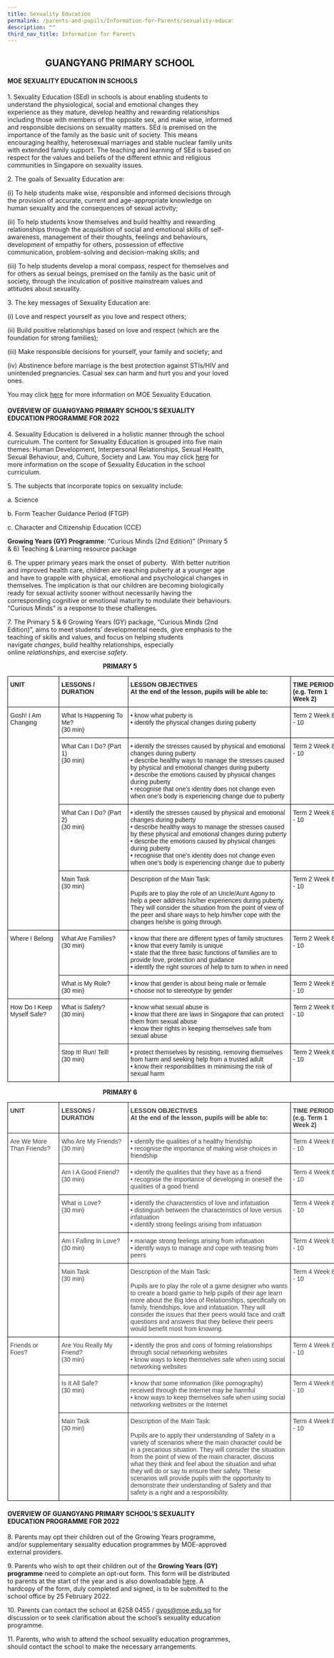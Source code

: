 ```yaml
---
title: Sexuality Education
permalink: /parents-and-pupils/Information-for-Parents/sexuality-education
description: ""
third_nav_title: Information for Parents
---
```

<center><h2>GUANGYANG PRIMARY SCHOOL</h2></center>

#### MOE SEXUALITY EDUCATION IN SCHOOLS

1\. Sexuality Education (SEd) in schools is about enabling students to understand the physiological, social and emotional changes they experience as they mature, develop healthy and rewarding relationships including those with members of the opposite sex, and make wise, informed and responsible decisions on sexuality matters. SEd is premised on the importance of the family as the basic unit of society. This means encouraging healthy, heterosexual marriages and stable nuclear family units with extended family support. The teaching and learning of SEd is based on respect for the values and beliefs of the different ethnic and religious communities in Singapore on sexuality issues.

2\. The goals of Sexuality Education are:

(i) To help students make wise, responsible and informed decisions through the provision of accurate, current and age-appropriate knowledge on human sexuality and the consequences of sexual activity;

(ii) To help students know themselves and build healthy and rewarding relationships through the acquisition of social and emotional skills of self-awareness, management of their thoughts, feelings and behaviours, development of empathy for others, possession of effective communication, problem-solving and decision-making skills; and

(iii) To help students develop a moral compass, respect for themselves and for others as sexual beings, premised on the family as the basic unit of society, through the inculcation of positive mainstream values and attitudes about sexuality.

3\. The key messages of Sexuality Education are:

(i) Love and respect yourself as you love and respect others;

(ii) Build positive relationships based on love and respect (which are the foundation for strong families);

(iii) Make responsible decisions for yourself, your family and society; and

(iv) Abstinence before marriage is the best protection against STIs/HIV and unintended pregnancies. Casual sex can harm and hurt you and your loved ones.

You may click [here](https://www.moe.gov.sg/education/programmes/social-and-emotional-learning/sexuality-education) for more information on MOE Sexuality Education.

#### OVERVIEW OF GUANGYANG PRIMARY SCHOOL’S SEXUALITY EDUCATION PROGRAMME FOR 2022

4\. Sexuality Education is delivered in a holistic manner through the school curriculum. The content for Sexuality Education is grouped into five main themes: Human Development, Interpersonal Relationships, Sexual Health, Sexual Behaviour, and, Culture, Society and Law. You may click [here](https://www.moe.gov.sg/education/programmes/social-and-emotional-learning/sexuality-education/scope-and-teaching-approach-of-sexuality-education-in-schools) for more information on the scope of Sexuality Education in the school curriculum.

5\. The subjects that incorporate topics on sexuality include:

a. Science

b. Form Teacher Guidance Period (FTGP)

c. Character and Citizenship Education (CCE)

**Growing Years (GY) Programme**: “Curious Minds (2nd Edition)” (Primary 5 & 6) Teaching & Learning resource package

6\. The upper primary years mark the onset of puberty.  With better nutrition and improved health care, children are reaching puberty at a younger age and have to grapple with physical, emotional and psychological changes in themselves. The implication is that our children are becoming biologically ready for sexual activity sooner without necessarily having the corresponding cognitive or emotional maturity to modulate their behaviours. “Curious Minds” is a response to these challenges.

7\. The Primary 5 & 6 Growing Years (GY) package, “Curious Minds (2nd Edition)”, aims to meet students’ developmental needs, give emphasis to the teaching of skills and values, and focus on helping students navigate _changes_, build healthy relationships, especially online _relationships_, and exercise _safety_.

**<center>PRIMARY 5</center>**

<style type="text/css">
.tg  {border-collapse:collapse;border-spacing:0;margin:0px auto;}
.tg td{border-color:black;border-style:solid;border-width:1px;font-family:Arial, sans-serif;font-size:14px;
  overflow:hidden;padding:10px 5px;word-break:normal;}
.tg th{border-color:black;border-style:solid;border-width:1px;font-family:Arial, sans-serif;font-size:14px;
  font-weight:normal;overflow:hidden;padding:10px 5px;word-break:normal;}
.tg .tg-1wig{font-weight:bold;text-align:left;vertical-align:top}
.tg .tg-0lax{text-align:left;vertical-align:top}
</style>
<table class="tg" style="undefined;table-layout: fixed; width: 745px">
<colgroup>
<col style="width: 115px">
<col style="width: 155px">
<col style="width: 365px">
<col style="width: 110px">
</colgroup>
<tbody>
  <tr>
    <td class="tg-1wig"><span style="font-weight:bold;font-style:inherit">UNIT</span></td>
    <td class="tg-1wig"><span style="font-weight:bold;font-style:inherit"> LESSONS / DURATION</span></td>
    <td class="tg-1wig"><span style="font-weight:bold;font-style:inherit"> LESSON OBJECTIVES</span><br><span style="font-weight:bold;font-style:inherit"> At the end of the lesson, pupils will be able to:</span></td>
    <td class="tg-1wig"><span style="font-weight:bold;font-style:inherit"> TIME PERIOD</span><br><span style="font-weight:bold;font-style:inherit"> (e.g. Term 1 Week 2)</span></td>
  </tr>
  <tr>
    <td class="tg-0lax" rowspan="4"><span style="font-weight:inherit;font-style:inherit">Gosh! I Am Changing</span></td>
    <td class="tg-0lax"><span style="font-weight:inherit;font-style:inherit"> What Is Happening To Me?</span><br><span style="font-weight:inherit;font-style:inherit">(30 min)</span></td>
    <td class="tg-0lax"><span style="font-weight:400;font-style:normal">• </span><span style="font-weight:inherit;font-style:inherit">know what puberty is</span><br><span style="font-weight:400;font-style:normal">• </span><span style="font-weight:inherit;font-style:inherit">identify the physical changes during puberty</span></td>
    <td class="tg-0lax"><span style="font-weight:inherit;font-style:inherit"> Term 2 Week  8 - 10</span></td>
  </tr>
  <tr>
    <td class="tg-0lax"><span style="font-weight:inherit;font-style:inherit"> What Can I Do? (Part 1)</span><br><span style="font-weight:inherit;font-style:inherit">(30 min)</span></td>
    <td class="tg-0lax"><span style="font-weight:inherit;font-style:inherit">• identify the stresses caused by physical and emotional changes during puberty</span><br><span style="font-weight:inherit;font-style:inherit">• describe healthy ways to manage the stresses caused by physical and emotional changes during puberty</span><br><span style="font-weight:inherit;font-style:inherit">• describe the emotions caused by physical changes during puberty</span><br><span style="font-weight:inherit;font-style:inherit">• recognise that one’s identity does not change even when one’s body is experiencing change due to puberty</span></td>
    <td class="tg-0lax"><span style="font-weight:inherit;font-style:inherit">Term 2 Week  8 - 10</span></td>
  </tr>
  <tr>
    <td class="tg-0lax"><span style="font-weight:inherit;font-style:inherit"> What Can I Do? (Part 2)</span><br><span style="font-weight:inherit;font-style:inherit">(30 min)</span></td>
    <td class="tg-0lax"><span style="font-weight:inherit;font-style:inherit">• identify the stresses caused by physical and emotional changes during puberty</span><br><span style="font-weight:inherit;font-style:inherit">• describe healthy ways to manage the stresses caused by these physical and emotional changes during puberty</span><br><span style="font-weight:inherit;font-style:inherit">• describe the emotions caused by physical changes during puberty</span><br><span style="font-weight:inherit;font-style:inherit">• recognise that one’s identity does not change even when one’s body is experiencing change due to puberty</span></td>
    <td class="tg-0lax"><span style="font-weight:inherit;font-style:inherit">Term 2 Week  8 - 10</span></td>
  </tr>
  <tr>
    <td class="tg-0lax"><span style="font-weight:inherit;font-style:inherit"> Main Task</span><br><span style="font-weight:inherit;font-style:inherit">(30 min)</span></td>
    <td class="tg-0lax"><span style="font-weight:inherit;font-style:inherit">Description of the Main Task:</span><br><br><span style="font-weight:inherit;font-style:inherit">Pupils are to play the role of an Uncle/Aunt Agony to help a peer address his/her experiences during puberty. They will consider the situation from the point of view of the peer and share ways to help him/her cope with the changes he/she is going through.</span></td>
    <td class="tg-0lax"><span style="font-weight:inherit;font-style:inherit">Term 2 Week  8 - 10</span></td>
  </tr>
  <tr>
    <td class="tg-0lax" rowspan="2"><span style="font-weight:inherit;font-style:inherit">Where I Belong</span></td>
    <td class="tg-0lax"><span style="font-weight:inherit;font-style:inherit"> What Are Families?</span><br><span style="font-weight:inherit;font-style:inherit">(30 min)</span></td>
    <td class="tg-0lax"><span style="font-weight:inherit;font-style:inherit">• know that there are different types of family structures</span><br><span style="font-weight:inherit;font-style:inherit">• know that every family is unique</span><br><span style="font-weight:inherit;font-style:inherit">• state that the three basic functions of families are to provide love, protection and guidance</span><br><span style="font-weight:inherit;font-style:inherit">• identify the right sources of help to turn to when in need</span></td>
    <td class="tg-0lax"><span style="font-weight:inherit;font-style:inherit">Term 2 Week  8 - 10</span></td>
  </tr>
  <tr>
    <td class="tg-0lax"><span style="font-weight:inherit;font-style:inherit"> What is My Role?</span><br><span style="font-weight:inherit;font-style:inherit">(30 min)</span></td>
    <td class="tg-0lax"><span style="font-weight:inherit;font-style:inherit">• know that gender is about being male or female</span><br><span style="font-weight:inherit;font-style:inherit">• choose not to stereotype by gender</span></td>
    <td class="tg-0lax"><span style="font-weight:inherit;font-style:inherit">Term 2 Week  8 - 10</span></td>
  </tr>
  <tr>
    <td class="tg-0lax" rowspan="2"><span style="font-weight:inherit;font-style:inherit">How Do I Keep Myself Safe?</span></td>
    <td class="tg-0lax"><span style="font-weight:inherit;font-style:inherit"> What is Safety?</span><br><span style="font-weight:inherit;font-style:inherit">(30 min)</span></td>
    <td class="tg-0lax"><span style="font-weight:inherit;font-style:inherit">• know what sexual abuse is</span><br><span style="font-weight:inherit;font-style:inherit">• know that there are laws in Singapore that can protect them from sexual abuse</span><br><span style="font-weight:inherit;font-style:inherit">• know their rights in keeping themselves safe from sexual abuse</span></td>
    <td class="tg-0lax"><span style="font-weight:inherit;font-style:inherit">Term 2 Week  8 - 10</span></td>
  </tr>
  <tr>
    <td class="tg-0lax"><span style="font-weight:inherit;font-style:inherit"> Stop It! Run! Tell!</span><br><span style="font-weight:inherit;font-style:inherit">(30 min)</span></td>
    <td class="tg-0lax"><span style="font-weight:inherit;font-style:inherit">• protect themselves by resisting, removing themselves from harm and seeking help from a trusted adult</span><br><span style="font-weight:inherit;font-style:inherit">• know their responsibilities in minimising the risk of sexual harm</span></td>
    <td class="tg-0lax"><span style="font-weight:inherit;font-style:inherit">Term 2 Week  8 - 10</span></td>
  </tr>
</tbody>
</table>

**<center>PRIMARY 6</center>**

<style type="text/css">
.tg  {border-collapse:collapse;border-spacing:0;margin:0px auto;}
.tg td{border-color:black;border-style:solid;border-width:1px;font-family:Arial, sans-serif;font-size:14px;
  overflow:hidden;padding:10px 5px;word-break:normal;}
.tg th{border-color:black;border-style:solid;border-width:1px;font-family:Arial, sans-serif;font-size:14px;
  font-weight:normal;overflow:hidden;padding:10px 5px;word-break:normal;}
.tg .tg-dox4{background-color:#FFF;color:#3A3A3A;text-align:left;vertical-align:top}
.tg .tg-c1uv{background-color:#FFF;color:#3A3A3A;font-weight:bold;text-align:left;vertical-align:top}
</style>
<table class="tg" style="undefined;table-layout: fixed; width: 745px">
<colgroup>
<col style="width: 115px">
<col style="width: 155px">
<col style="width: 365px">
<col style="width: 110px">
</colgroup>
<tbody>
  <tr>
    <td class="tg-c1uv"><span style="font-weight:bold;font-style:inherit">UNIT</span></td>
    <td class="tg-c1uv"><span style="font-weight:bold;font-style:inherit"> LESSONS / DURATION</span></td>
    <td class="tg-c1uv"><span style="font-weight:bold;font-style:inherit"> LESSON OBJECTIVES</span><br><span style="font-weight:bold;font-style:inherit"> At the end of the lesson, pupils will be able to:</span></td>
    <td class="tg-c1uv"><span style="font-weight:bold;font-style:inherit"> TIME PERIOD</span><br><span style="font-weight:bold;font-style:inherit"> (e.g. Term 1 Week 2)</span></td>
  </tr>
  <tr>
    <td class="tg-dox4" rowspan="5"><span style="font-weight:inherit;font-style:inherit"> Are We More Than Friends?</span></td>
    <td class="tg-dox4"><span style="font-weight:inherit;font-style:inherit"> Who Are My Friends?</span><br><span style="font-weight:inherit;font-style:inherit">(30 min)</span></td>
    <td class="tg-dox4"><span style="font-weight:inherit;font-style:inherit">• identify the qualities of a healthy friendship</span><br><span style="font-weight:inherit;font-style:inherit">• recognise the importance of making wise choices in friendship</span></td>
    <td class="tg-dox4"><span style="font-weight:inherit;font-style:inherit"> Term 4 Week 8 - 10</span></td>
  </tr>
  <tr>
    <td class="tg-dox4"><span style="font-weight:inherit;font-style:inherit"> Am I A Good Friend?</span><br><span style="font-weight:inherit;font-style:inherit">(30 min)</span></td>
    <td class="tg-dox4"><span style="font-weight:inherit;font-style:inherit">• identify the qualities that they have as a friend</span><br><span style="font-weight:inherit;font-style:inherit">• recognise the importance of developing in oneself the qualities of a good friend</span></td>
    <td class="tg-dox4"><span style="font-weight:inherit;font-style:inherit">Term 4 Week 8 - 10</span></td>
  </tr>
  <tr>
    <td class="tg-dox4"><span style="font-weight:inherit;font-style:inherit"> What is Love?</span><br><span style="font-weight:inherit;font-style:inherit">(30 min)</span></td>
    <td class="tg-dox4"><span style="font-weight:inherit;font-style:inherit">• identify the characteristics of love and infatuation</span><br><span style="font-weight:inherit;font-style:inherit">• distinguish between the characteristics of love versus infatuation</span><br><span style="font-weight:inherit;font-style:inherit">• identify strong feelings arising from infatuation</span></td>
    <td class="tg-dox4"><span style="font-weight:inherit;font-style:inherit">Term 4 Week 8 - 10</span></td>
  </tr>
  <tr>
    <td class="tg-dox4"><span style="font-weight:inherit;font-style:inherit"> Am I Falling In Love?</span><br><span style="font-weight:inherit;font-style:inherit">(30 min)</span></td>
    <td class="tg-dox4"><span style="font-weight:inherit;font-style:inherit">• manage strong feelings arising from infatuation</span><br><span style="font-weight:inherit;font-style:inherit">• identify ways to manage and cope with teasing from peers</span></td>
    <td class="tg-dox4"><span style="font-weight:inherit;font-style:inherit">Term 4 Week 8 - 10</span></td>
  </tr>
  <tr>
    <td class="tg-dox4"><span style="font-weight:inherit;font-style:inherit"> Main Task</span><br><span style="font-weight:inherit;font-style:inherit">(30 min)</span></td>
    <td class="tg-dox4"><span style="font-weight:inherit;font-style:inherit">Description of the Main Task:</span><br><br><span style="font-weight:inherit;font-style:inherit">Pupils are to play the role of a game designer who wants to create a board game to help pupils of their age learn more about the Big Idea of Relationships, specifically on family, friendships, love and infatuation. They will consider the issues that their peers would face and craft questions and answers that they believe their peers would benefit most from knowing.</span></td>
    <td class="tg-dox4"><span style="font-weight:inherit;font-style:inherit">Term 4 Week 8 - 10</span></td>
  </tr>
  <tr>
    <td class="tg-dox4" rowspan="3"><span style="font-weight:inherit;font-style:inherit"> Friends or Foes?</span></td>
    <td class="tg-dox4"><span style="font-weight:inherit;font-style:inherit"> Are You Really My Friend?</span><br><span style="font-weight:inherit;font-style:inherit">(30 min)</span></td>
    <td class="tg-dox4"><span style="font-weight:inherit;font-style:inherit">• identify the pros and cons of forming relationships through social networking websites</span><br><span style="font-weight:inherit;font-style:inherit">• know ways to keep themselves safe when using social networking websites</span></td>
    <td class="tg-dox4"><span style="font-weight:inherit;font-style:inherit">Term 4 Week 8 - 10</span></td>
  </tr>
  <tr>
    <td class="tg-dox4"><span style="font-weight:inherit;font-style:inherit"> Is It All Safe?</span><br><span style="font-weight:inherit;font-style:inherit">(30 min)</span></td>
    <td class="tg-dox4"><span style="font-weight:inherit;font-style:inherit">• know that some information (like pornography) received through the Internet may be harmful</span><br><span style="font-weight:inherit;font-style:inherit">• know ways to keep themselves safe when using social networking websites or the Internet</span></td>
    <td class="tg-dox4"><span style="font-weight:inherit;font-style:inherit">Term 4 Week 8 - 10</span></td>
  </tr>
  <tr>
    <td class="tg-dox4"><span style="font-weight:inherit;font-style:inherit"> Main Task</span><br><span style="font-weight:inherit;font-style:inherit">(30 min)</span></td>
    <td class="tg-dox4"><span style="font-weight:inherit;font-style:inherit">Description of the Main Task:</span><br><br><span style="font-weight:inherit;font-style:inherit">Pupils are to apply their understanding of Safety in a variety of scenarios where the main character could be in a precarious situation. They will consider the situation from the point of view of the main character, discuss what they think and feel about the situation and what they will do or say to ensure their safety. These scenarios will provide pupils with the opportunity to demonstrate their understanding of Safety and that safety is a right and a responsibility.</span></td>
    <td class="tg-dox4"><span style="font-weight:inherit;font-style:inherit">Term 4 Week 8 - 10</span></td>
  </tr>
</tbody>
</table>


#### OVERVIEW OF GUANGYANG PRIMARY SCHOOL’S SEXUALITY EDUCATION PROGRAMME FOR 2022

8\. Parents may opt their children out of the Growing Years programme, and/or supplementary sexuality education programmes by MOE-approved external providers.

9\. Parents who wish to opt their children out of the **Growing Years (GY) programme** need to complete an opt-out form. This form will be distributed to parents at the start of the year and is also downloadable [here](https://www.guangyangpri.moe.edu.sg/wp-content/uploads/2021/01/opt-out-form_2021.pdf). A hardcopy of the form, duly completed and signed, is to be submitted to the school office by 25 February 2022.

10\. Parents can contact the school at 6258 0455 / [gyps@moe.edu.sg](mailto:gyps@moe.edu.sg) for discussion or to seek clarification about the school’s sexuality education programme.

11\. Parents, who wish to attend the school sexuality education programmes, should contact the school to make the necessary arrangements.